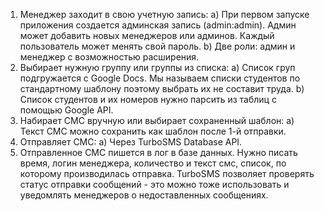 1)	Менеджер заходит в свою учетную запись:
a)	При первом запуске приложения создается админская запись (admin:admin). Админ может добавить новых менеджеров или админов. Каждый пользователь может менять свой пароль.
b)	Две роли: админ и менеджер с возможностью расширения.
2)	Выбирает нужную группу или группы из списка:
a)	Список груп подгружается с Google Docs. Мы называем списки студентов по стандартному шаблону поэтому выбрать их не составит труда.
b)	Список студентов и их номеров нужно парсить из таблиц с помощью Google API. 
3)	Набирает СМС вручную или выбирает сохраненный шаблон:
a)	Текст СМС можно сохранить как шаблон после 1-й отправки.
4)	Отправляет СМС:
a)	Через TurboSMS Database API. 
5)	Отправленное СМС пишется в лог в базе данных. Нужно писать время, логин менеджера, количество и текст смс, список, по которому производилась отправка. TurboSMS позволяет проверять статус отправки сообщений - это можно тоже использовать и уведомлять менеджеров о недоставленных сообщениях.
